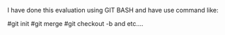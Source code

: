 I have done this evaluation using GIT BASH and have use command like:

#git init 
#git merge <branchname> 
#git checkout -b <branchname> 
and etc....



